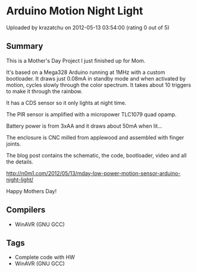# Arduino Motion Night Light

Uploaded by krazatchu on 2012-05-13 03:54:00 (rating 0 out of 5)

## Summary

This is a Mother's Day Project I just finished up for Mom. 


It's based on a Mega328 Arduino running at 1MHz with a custom bootloader. It draws just 0.08mA in standby mode and when activated by motion, cycles slowly through the color spectrum. It takes about 10 triggers to make it through the rainbow.


It has a CDS sensor so it only lights at night time.  

The PIR sensor is amplified with a micropower TLC1079 quad opamp.  

Battery power is from 3xAA and it draws about 50mA when lit...


The enclosure is CNC milled from applewood and assembled with finger joints.  

The blog post contains the schematic, the code, bootloader, video and all the details.


<http://n0m1.com/2012/05/13/mday-low-power-motion-sensor-arduino-night-light/>


Happy Mothers Day!

## Compilers

- WinAVR (GNU GCC)

## Tags

- Complete code with HW
- WinAVR (GNU GCC)
